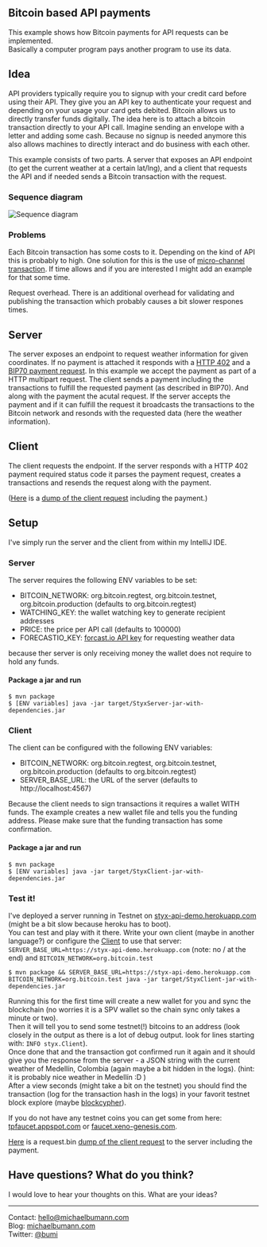 ## Bitcoin based API payments

This example shows how Bitcoin payments for API requests can be implemented.  
Basically a computer program pays another program to use its data. 


## Idea

API providers typically require you to signup with your credit card before using their API. They give you an API key to authenticate your request and depending on your usage your card gets debited. 
Bitcoin allows us to directly transfer funds digitally. The idea here is to attach a bitcoin transaction directly to your API call. Imagine sending an envelope with a letter and adding some cash.
Because no signup is needed anymore this also allows machines to directly interact and do business with each other.

This example consists of two parts. A server that exposes an API endpoint (to get the current weather at a certain lat/lng), and a client that requests the API and if needed sends a Bitcoin transaction with the request. 

### Sequence diagram

![Sequence diagram](https://raw.githubusercontent.com/bumi/api-payments-example/master/sequence-explanation.png)

### Problems

Each Bitcoin transaction has some costs to it. Depending on the kind of API this is probably to high. One solution for this is the use of [micro-channel transaction](https://bitcoinj.github.io/working-with-micropayments). 
If time allows and if you are interested I might add an example for that some time. 

Request overhead. There is an additional overhead for validating and publishing the transaction which probably causes a bit slower respones times.


## Server

The server exposes an endpoint to request weather information for given coordinates. If no payment is attached it responds with a [HTTP 402](https://http.cat/402) and a [BIP70 payment request](https://github.com/bitcoin/bips/blob/master/bip-0070.mediawiki).
In this example we accept the payment as part of a HTTP multipart request. The client sends a payment including the transactions to fulfill the requested payment (as described in BIP70). And along with the payment the acutal request.
If the server accepts the payment and if it can fulfill the request it broadcasts the transactions to the Bitcoin network and resonds with the requested data (here the weather information).

## Client

The client requests the endpoint. If the server responds with a HTTP 402 payment required status code it parses the payment request, creates a transactions and resends the request along with the payment. 

([Here](http://share-michaelbumann-com.s3-website-eu-west-1.amazonaws.com/screenshots/styx-api-example-request-debug.jpg) is a [dump of the client request](http://share-michaelbumann-com.s3-website-eu-west-1.amazonaws.com/screenshots/styx-api-example-request-debug.jpg) including the payment.)

## Setup

I've simply run the server and the client from within my IntelliJ IDE.

### Server

The server requires the following ENV variables to be set: 

* BITCOIN_NETWORK: org.bitcoin.regtest, org.bitcoin.testnet, org.bitcoin.production (defaults to org.bitcoin.regtest) 
* WATCHING_KEY: the wallet watching key to generate recipient addresses
* PRICE: the price per API call (defaults to 100000)
* FORECASTIO_KEY: [forcast.io API key](https://developer.forecast.io/) for requesting weather data

because ther server is only receiving money the wallet does not require to hold any funds. 

#### Package a jar and run

    $ mvn package
    $ [ENV variables] java -jar target/StyxServer-jar-with-dependencies.jar

### Client

The client can be configured with the following ENV variables:

* BITCOIN_NETWORK: org.bitcoin.regtest, org.bitcoin.testnet, org.bitcoin.production (defaults to org.bitcoin.regtest) 
* SERVER_BASE_URL: the URL of the server (defaults to http://localhost:4567) 

Because the client needs to sign transactions it requires a wallet WITH funds. The example creates a new wallet file and tells you the funding address. Please make sure that the funding transaction has some confirmation. 

#### Package a jar and run

    $ mvn package
    $ [ENV variables] java -jar target/StyxClient-jar-with-dependencies.jar

### Test it!

I've deployed a server running in Testnet on [styx-api-demo.herokuapp.com](https://styx-api-demo.herokuapp.com) (might be a bit slow because heroku has to boot).   
You can test and play with it there. Write your own client (maybe in another language?) or configure the [Client](https://github.com/bumi/api-payments-example/blob/master/src/main/java/styx/Client.java) to use that server: `SERVER_BASE_URL=https://styx-api-demo.herokuapp.com` (note: no / at the end) and `BITCOIN_NETWORK=org.bitcoin.test`

    $ mvn package && SERVER_BASE_URL=https://styx-api-demo.herokuapp.com BITCOIN_NETWORK=org.bitcoin.test java -jar target/StyxClient-jar-with-dependencies.jar

Running this for the first time will create a new wallet for you and sync the blockchain (no worries it is a SPV wallet so the chain sync only takes a minute or two).  
Then it will tell you to send some testnet(!) bitcoins to an address (look closely in the output as there is a lot of debug output. look for lines starting with: `INFO styx.Client`).  
Once done that and the transaction got confirmed run it again and it should give you the response from the server - a JSON string with the current weather of Medellín, Colombia (again maybe a bit hidden in the logs). (hint: it is probably nice weather in Medellín :D )  
After a view seconds (might take a bit on the testnet) you should find the transaction (log for the transaction hash in the logs) in your favorit testnet block explore (maybe [blockcypher](https://live.blockcypher.com/btc-testnet/)).

If you do not have any testnet coins you can get some from here: [tpfaucet.appspot.com](https://tpfaucet.appspot.com) or [faucet.xeno-genesis.com](http://faucet.xeno-genesis.com).

[Here](http://share-michaelbumann-com.s3-website-eu-west-1.amazonaws.com/screenshots/styx-api-example-request-debug.jpg) is a request.bin [dump of the client request](http://share-michaelbumann-com.s3-website-eu-west-1.amazonaws.com/screenshots/styx-api-example-request-debug.jpg) to the server including the payment.

## Have questions? What do you think? 

I would love to hear your thoughts on this. What are your ideas?

------------

Contact: hello@michaelbumann.com  
Blog: [michaelbumann.com](http://michaelbumann.com)  
Twitter: [@bumi](http://twitter.com/bumi)


